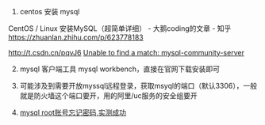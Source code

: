 1. centos   安装 mysql

CentOS / Linux 安装MySQL（超简单详细） - 大鹅coding的文章 - 知乎
https://zhuanlan.zhihu.com/p/623778183

http://t.csdn.cn/pqvJ6
[Unable to find a match: mysql-community-server](https://blog.csdn.net/hkl_Forever/article/details/125469577)

2. mysql 客户端工具  mysql workbench，直接在官网下载安装即可


3. 可能涉及到需要开放myssql远程登录，获取msyql的端口（默认3306），一般就是防火墙这个端口要开，用的阿里/uc服务的安全组要开


4. [mysql root账号忘记密码,实测成功](https://blog.csdn.net/soulwyb/article/details/105790681)
